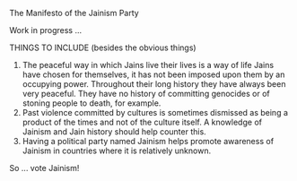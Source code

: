 The Manifesto of the Jainism Party

Work in progress ...

THINGS TO INCLUDE (besides the obvious things)
1. The peaceful way in which Jains live their lives is a way of life Jains have chosen for themselves, it has not been imposed upon them by an occupying power. Throughout their long history they have always been very peaceful. They have no history of committing genocides or of stoning people to death, for example.
2. Past violence committed by cultures is sometimes dismissed as being a product of the times and not of the culture itself. A knowledge of Jainism and Jain history should help counter this.
3. Having a political party named Jainism helps promote awareness of Jainism in countries where it is relatively unknown.

So ... vote Jainism!
